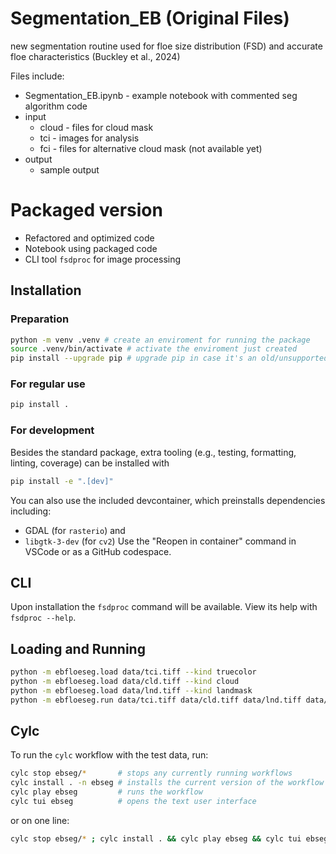 # Segmentation_EB (Original Files)
new segmentation routine used for floe size distribution (FSD) and accurate floe characteristics (Buckley et al., 2024)

Files include:
- Segmentation_EB.ipynb - example notebook with commented seg algorithm code
- input
  - cloud - files for cloud mask
  - tci - images for analysis
  - fci - files for alternative cloud mask (not available yet)
- output
  - sample output

# Packaged version

- Refactored and optimized code
- Notebook using packaged code
- CLI tool `fsdproc` for image processing

## Installation
### Preparation
```sh
python -m venv .venv # create an enviroment for running the package
source .venv/bin/activate # activate the enviroment just created
pip install --upgrade pip # upgrade pip in case it's an old/unsupported version
```
### For regular use
```sh
pip install .
```

### For development

Besides the standard package, extra tooling (e.g., testing, formatting, linting, coverage) can be installed with
```sh
pip install -e ".[dev]"
```

You can also use the included devcontainer, which preinstalls dependencies including:
- GDAL (for `rasterio`) and 
- `libgtk-3-dev` (for `cv2`)
Use the "Reopen in container" command in VSCode or as a GitHub codespace.

## CLI
Upon installation the `fsdproc` command will be available. View its help with `fsdproc --help`.

## Loading and Running
```bash
python -m ebfloeseg.load data/tci.tiff --kind truecolor
python -m ebfloeseg.load data/cld.tiff --kind cloud 
python -m ebfloeseg.load data/lnd.tiff --kind landmask
python -m ebfloeseg.run data/tci.tiff data/cld.tiff data/lnd.tiff data/
```

## Cylc
To run the `cylc` workflow with the test data, run:
```bash
cylc stop ebseg/*       # stops any currently running workflows
cylc install . -n ebseg # installs the current version of the workflow
cylc play ebseg         # runs the workflow
cylc tui ebseg          # opens the text user interface
```

or on one line:
```bash
cylc stop ebseg/* ; cylc install . && cylc play ebseg && cylc tui ebseg
```